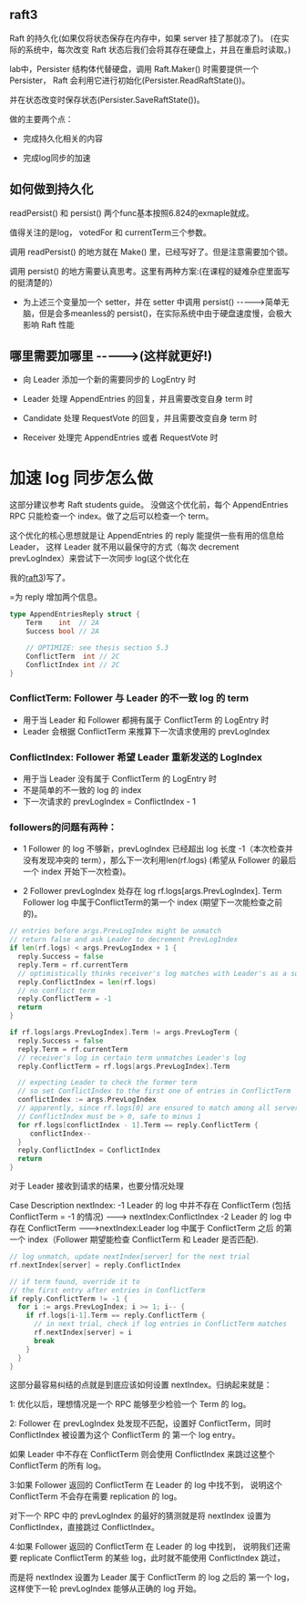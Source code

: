 ## raft3

Raft 的持久化(如果仅将状态保存在内存中，如果 server 挂了那就凉了)。 (在实际的系统中，每次改变 Raft 状态后我们会将其存在硬盘上，并且在重启时读取。)

lab中，Persister 结构体代替硬盘，调用 Raft.Maker() 时需要提供一个 Persister， Raft 会利用它进行初始化(Persister.ReadRaftState())。

并在状态改变时保存状态(Persister.SaveRaftState())。

做的主要两个点：

- 完成持久化相关的内容

- 完成log同步的加速

## 如何做到持久化

readPersist() 和 persist() 两个func基本按照6.824的exmaple就成。 
 
值得关注的是log， votedFor 和 currentTerm三个参数。

调用 readPersist() 的地方就在 Make() 里，已经写好了。但是注意需要加个锁。

调用 persist() 的地方需要认真思考。这里有两种方案:(在课程的疑难杂症里面写的挺清楚的）

- 为上述三个变量加一个 setter，并在 setter 中调用 persist() ----->简单无脑，但是会多meanless的 persist()，在实际系统中由于硬盘速度慢，会极大影响 Raft 性能

## 哪里需要加哪里 ----->(这样就更好!)

- 向 Leader 添加一个新的需要同步的 LogEntry 时

- Leader 处理 AppendEntries 的回复，并且需要改变自身 term 时

- Candidate 处理 RequestVote 的回复，并且需要改变自身 term 时

- Receiver 处理完 AppendEntries 或者 RequestVote 时

# 加速 log 同步怎么做

这部分建议参考 Raft students guide。 没做这个优化前，每个 AppendEntries RPC 只能检查一个 index。做了之后可以检查一个 term。

这个优化的核心思想就是让 AppendEntries 的 reply 能提供一些有用的信息给 Leader， 这样 Leader 就不用以最保守的方式（每次 decrement prevLogIndex）来尝试下一次同步 log(这个优化在

我的[raft3](https://github.com/YushuaiJi/Distribution-System/blob/master/Paper/Raft3.md))写了。

=为 reply 增加两个信息。

```Go
type AppendEntriesReply struct {
	Term    int  // 2A
	Success bool // 2A

	// OPTIMIZE: see thesis section 5.3
	ConflictTerm  int // 2C
	ConflictIndex int // 2C
}
```

### ConflictTerm: Follower 与 Leader 的不一致 log 的 term
- 用于当 Leader 和 Follower 都拥有属于 ConflictTerm 的 LogEntry 时
- Leader 会根据 ConflictTerm 来推算下一次请求使用的 prevLogIndex
### ConflictIndex: Follower 希望 Leader 重新发送的 LogIndex
- 用于当 Leader 没有属于 ConflictTerm 的 LogEntry 时
- 不是简单的不一致的 log 的 index
- 下一次请求的 prevLogIndex = ConflictIndex - 1

### followers的问题有两种：
- 1 Follower 的 log 不够新，prevLogIndex 已经超出 log 长度	-1（本次检查并没有发现冲突的 term），那么下一次利用len(rf.logs) (希望从 Follower 的最后一个 index 开始下一次检查)。

- 2	Follower prevLogIndex 处存在 log	rf.logs[args.PrevLogIndex]. Term	Follower log 中属于ConflictTerm的第一个 index (期望下一次能检查之前的)。

```Go
// entries before args.PrevLogIndex might be unmatch
// return false and ask Leader to decrement PrevLogIndex
if len(rf.logs) < args.PrevLogIndex + 1 {
  reply.Success = false
  reply.Term = rf.currentTerm
  // optimistically thinks receiver's log matches with Leader's as a subset
  reply.ConflictIndex = len(rf.logs)
  // no conflict term
  reply.ConflictTerm = -1
  return
}

if rf.logs[args.PrevLogIndex].Term != args.PrevLogTerm {
  reply.Success = false
  reply.Term = rf.currentTerm
  // receiver's log in certain term unmatches Leader's log
  reply.ConflictTerm = rf.logs[args.PrevLogIndex].Term

  // expecting Leader to check the former term
  // so set ConflictIndex to the first one of entries in ConflictTerm
  conflictIndex := args.PrevLogIndex
  // apparently, since rf.logs[0] are ensured to match among all servers
  // ConflictIndex must be > 0, safe to minus 1
  for rf.logs[conflictIndex - 1].Term == reply.ConflictTerm {
     conflictIndex--
  }
  reply.ConflictIndex = ConflictIndex
  return
}
```
对于 Leader 接收到请求的结果，也要分情况处理

Case	Description	nextIndex:
-1	Leader 的 log 中并不存在 ConflictTerm (包括 ConflictTerm = -1 的情况)	---> nextIndex:ConflictIndex
-2	Leader 的 log 中存在 ConflictTerm	--->nextIndex:Leader log 中属于 ConflictTerm 之后 的第一个 index（Follower 期望能检查 ConflictTerm 和 Leader 是否匹配).

```Go
// log unmatch, update nextIndex[server] for the next trial
rf.nextIndex[server] = reply.ConflictIndex

// if term found, override it to
// the first entry after entries in ConflictTerm
if reply.ConflictTerm != -1 {
  for i := args.PrevLogIndex; i >= 1; i-- {
    if rf.logs[i-1].Term == reply.ConflictTerm {
      // in next trial, check if log entries in ConflictTerm matches
      rf.nextIndex[server] = i
      break
    }
  }
}
```
这部分最容易纠结的点就是到底应该如何设置 nextIndex。归纳起来就是：

1: 优化以后，理想情况是一个 RPC 能够至少检验一个 Term 的 log。

2: Follower 在 prevLogIndex 处发现不匹配，设置好 ConflictTerm，同时 ConflictIndex 被设置为这个 ConflictTerm 的 第一个 log entry。

如果 Leader 中不存在 ConflictTerm 则会使用 ConflictIndex 来跳过这整个 ConflictTerm 的所有 log。

3:如果 Follower 返回的 ConflictTerm 在 Leader 的 log 中找不到， 说明这个 ConflictTerm 不会存在需要 replication 的 log。

对下一个 RPC 中的 prevLogIndex 的最好的猜测就是将 nextIndex 设置为 ConflictIndex，直接跳过 ConflictIndex。

4:如果 Follower 返回的 ConflictTerm 在 Leader 的 log 中找到， 说明我们还需要 replicate ConflictTerm 的某些 log，此时就不能使用 ConflictIndex 跳过，

而是将 nextIndex 设置为 Leader 属于 ConflictTerm 的 log 之后的 第一个 log， 这样使下一轮 prevLogIndex 能够从正确的 log 开始。

